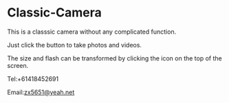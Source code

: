 # Classic-Camera

This is a classsic camera without any complicated function. 

Just click the button to take photos and videos. 

The size and flash can be transformed by clicking the icon on the top of the screen.


Tel:+61418452691

Email:zx5651@yeah.net
